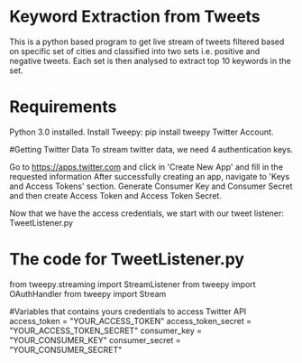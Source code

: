 # Keyword Extraction from Tweets
This is a python based program to get live stream of tweets filtered based on specific set of cities and classified into two sets i.e. positive and negative tweets. Each set is then analysed to extract top 10 keywords in the set.

# Requirements

Python 3.0 installed.
Install Tweepy: pip install tweepy
Twitter Account.

#Getting Twitter Data
To stream twitter data, we need 4 authentication keys.

Go to https://apps.twitter.com and click in 'Create New App' and fill in the requested information
After successfully creating an app, navigate to 'Keys and Access Tokens' section.
Generate Consumer Key and Consumer Secret and then create Access Token and Access Token Secret.

Now that we have the access credentials, we start with our tweet listener: TweetListener.py

# The code for TweetListener.py

from tweepy.streaming import StreamListener
from tweepy import OAuthHandler
from tweepy import Stream

#Variables that contains yours credentials to access Twitter API 
access_token = "YOUR_ACCESS_TOKEN"
access_token_secret = "YOUR_ACCESS_TOKEN_SECRET"
consumer_key = "YOUR_CONSUMER_KEY"
consumer_secret = "YOUR_CONSUMER_SECRET"
